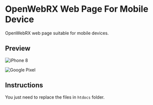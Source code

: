 # OpenWebRX Web Page For Mobile Device

OpenWebRX web page suitable for mobile devices.

## Preview

![iPhone 8](https://user-images.githubusercontent.com/24319042/63072015-40fd2200-bf54-11e9-9579-f5a76da9442e.jpg)

![Google Pixel](https://user-images.githubusercontent.com/24319042/63072034-56724c00-bf54-11e9-867b-76e19852b67d.jpg)

## Instructions

You just need to replace the files in `htdocs` folder.
